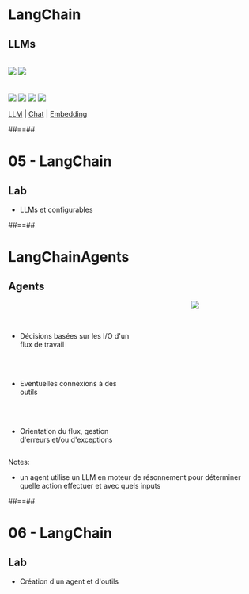 <!-- .slide: class=""-->

# LangChain

## LLMs

<br>

<div class="flex-row">
    <img src="./assets/images/mistral-ai.png">
    <img class="h-250" src="./assets/images/llama2.png">
</div>
<br><br>
<div class="flex-row">
    <img src="./assets/images/gemini.png">
    <img class="h-200" src="./assets/images/chatgpt.png">
    <img src="./assets/images/bedrock.png">
    <img class="h-200" src="./assets/images/dall-e.png">
</div>

[LLM](https://python.langchain.com/docs/integrations/llms/) | 
[Chat](https://python.langchain.com/docs/integrations/chat/) | 
[Embedding](https://python.langchain.com/docs/integrations/text_embedding)
<!-- .element: class="credits" -->

##==##

<!-- .slide:  class="exercice"-->

# 05 - LangChain

## Lab

* LLMs et configurables

##==##

<!-- .slide:-->

# LangChainAgents

## Agents

<div style="display: flex;flex-direction: row;width: 100%">
<div style="flex: 1">

<br><br>

* Décisions basées sur les I/O d'un flux de travail

<br><br>

* Eventuelles connexions à des outils

<br><br>

* Orientation du flux, gestion d'erreurs et/ou d'exceptions
</div>
<div style="flex: 1;text-align: center">
<img class="h-800" src="./assets/images/agent_schema.png">
</div>
</div>

Notes:
- un agent utilise un LLM en moteur de résonnement pour déterminer quelle action effectuer et avec quels inputs

##==##

<!-- .slide:  class="exercice"-->

# 06 - LangChain

## Lab

* Création d'un agent et d'outils
